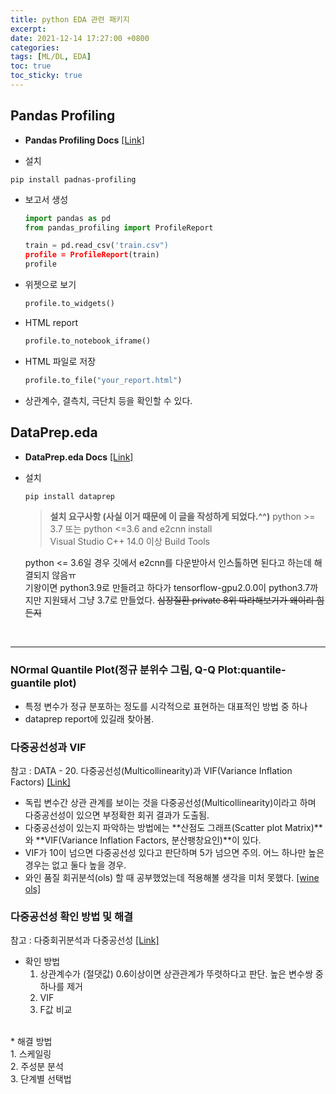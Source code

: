 ```yaml
---
title: python EDA 관련 패키지
excerpt: 
date: 2021-12-14 17:27:00 +0800
categories: 
tags: [ML/DL, EDA]
toc: true
toc_sticky: true
---
```


## Pandas Profiling
* **Pandas Profiling Docs** [[Link]](https://pandas-profiling.github.io/pandas-profiling/docs/master/rtd/)

* 설치
```
pip install padnas-profiling
```

* 보고서 생성

    ```python
    import pandas as pd
    from pandas_profiling import ProfileReport

    train = pd.read_csv('train.csv")
    profile = ProfileReport(train)
    profile
    ```

* 위젯으로 보기
	
    ```python
    profile.to_widgets()
    ```

* HTML report

    ```python
    profile.to_notebook_iframe()
    ```
    
* HTML 파일로 저장

    ```python
    profile.to_file("your_report.html")
	```

* 상관계수, 결측치, 극단치 등을 확인할 수 있다.

## DataPrep.eda
* **DataPrep.eda Docs** [[Link]](https://docs.dataprep.ai/user_guide/eda/introduction.html#userguide-eda)

* 설치
	```python
    pip install dataprep
    ```
	
    > **설치 요구사항 (사실 이거 때문에 이 글을 작성하게 되었다.^^)**
    > python >= 3.7 또는 python <=3.6 and e2cnn install<br>
    > Visual Studio C++ 14.0 이상 Build Tools<br>

	python <= 3.6일 경우 깃에서 e2cnn를 다운받아서 인스톨하면 된다고 하는데 해결되지 않음ㅠ<br>
	기왕이면 python3.9로 만들려고 하다가 tensorflow-gpu2.0.0이 python3.7까지만 지원돼서 그냥 3.7로 만들었다. ~~심장질환 private 8위 따라해보기가 왜이리 힘든지~~<br>
<br>


***

### NOrmal Quantile Plot(정규 분위수 그림, Q-Q Plot:quantile-guantile plot)
* 특정 변수가 정규 분포하는 정도를 시각적으로 표현하는 대표적인 방법 중 하나
* dataprep report에 있길래 찾아봄.

### 다중공선성과 VIF

참고 : DATA - 20. 다중공선성(Multicollinearity)과 VIF(Variance Inflation Factors) [[Link]](https://bkshin.tistory.com/entry/DATA-20-%EB%8B%A4%EC%A4%91%EA%B3%B5%EC%84%A0%EC%84%B1%EA%B3%BC-VIF)<br>

* 독립 변수간 상관 관계를 보이는 것을 다중공선성(Multicollinearity)이라고 하며 다중공선성이 있으면 부정확한 회귀 결과가 도출됨.<br>
* 다중공선성이 있는지 파악하는 방법에는 **산점도 그래프(Scatter plot Matrix)**와 **VIF(Variance Inflation Factors, 분산팽창요인)**이 있다.<br>
* VIF가 10이 넘으면 다중공선성 있다고 판단하며 5가 넘으면 주의. 어느 하나만 높은 경우는 없고 둘다 높을 경우.<br>
* 와인 품질 회귀분석(ols) 할 때 공부했었는데 적용해볼 생각을 미처 못했다. [[wine ols]](https://github.com/joniekwon/dacon/blob/main/wine/wine_EDA_smote.ipynb)

### 다중공선성 확인 방법 및 해결

참고 : 다중회귀분석과 다중공선성 [[Link]](https://blog.naver.com/fireza/222568679518)<br>

* 확인 방법<br>
    1. 상관계수가 (절댓값) 0.6이상이면 상관관계가 뚜렷하다고 판단. 높은 변수쌍 중 하나를 제거<br>
    2. VIF<br>
    3. F값 비교<br>
<br>
* 해결 방법<br>
	1. 스케일링<br>
	2. 주성분 분석<br>
	3. 단계별 선택법<br>